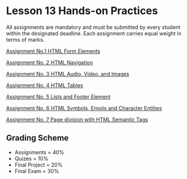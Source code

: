 # Lesson 13 Hands-on Practices
All assignments are mandatory and must be submitted by every student within the designated deadline. Each assignment carries equal weight in terms of marks.


[Assignment No.1 HTML Form Elements](Assignment_01/Readme.md)


[Assignment No. 2 HTML Navigation](Assignment_02/Readme.md)


[Assignment No. 3 HTML Audio, Video, and Images](Assignment_03/Readme.md)

[Assignment No. 4 HTML Tables](Assignment_04/Readme.md)


[Assignment No. 5 Lists and Footer Element](Assignment_05/Readme.md)


[Assignment No. 6 HTML Symbols, Emojis and Character Entities](Assignment_06/Readme.md)


[Assignment No. 7 Page division with HTML Semantic Tags](Assignment_07/Readme.md)


## Grading Scheme
- Assignments = 40%
- Quizes = 10%
- Final Project = 20%
- Final Exam = 30%
